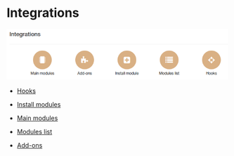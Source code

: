 Integrations
=============
![icon](icon.png)

* [ Hooks](configuration/integrations/hooks/hooks.md)

* [ Install modules](configuration/integrations/install_modules/install_modules.md)

* [ Main modules](configuration/integrations/main_modules/main_modules.md)

* [ Modules list](configuration/integrations/module_list/module_list.md)

* [ Add-ons](configuration/integrations/addons/addons.md)
